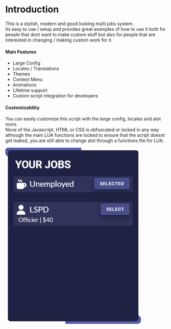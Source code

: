 # Introduction

This is a stylish, modern and good looking multi jobs system.\
Its easy to use / setup and provides great examples of how to use it both for people that dont want to make custom stuff but also for people that are interested in changing / making custom work for it.

#### Main Features <a href="#main-features" id="main-features"></a>

* Large Config
* Locales / Translations
* Themes
* Context Menu
* Animations
* Lifetime support
* Custom script integration for developers

#### Customizability <a href="#customizability" id="customizability"></a>

You can easily customize this script with the large config, locales and alot more.\
None of the Javascript, HTML or CSS is obfuscated or locked in any way although the main LUA functions are locked to ensure that the script doesnt get leaked, you are still able to change alot through a functions file for LUA.

![](../.gitbook/assets/multijobs.png)
